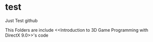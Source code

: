 # test
Just Test github

This Folders are include <<Introduction to 3D Game Programming with DirectX 9.0>>'s code
